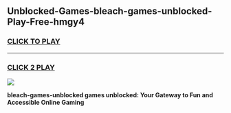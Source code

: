 
## Unblocked-Games-bleach-games-unblocked-Play-Free-hmgy4
<h3>
<a href="https://premium76.site?title=bleach-games-unblocked&ref=19M">CLICK TO PLAY</a></h3>
<hr>

<h3>
<a href="https://premium76.site?title=bleach-games-unblocked&ref=19M">CLICK 2 PLAY</a>
  
</h3>

<a href="https://premium76.site?title=bleach-games-unblocked&ref=19M"><img src="https://clearcache.store/games.png"></a>


**bleach-games-unblocked games unblocked: Your Gateway to Fun and Accessible Online Gaming**
